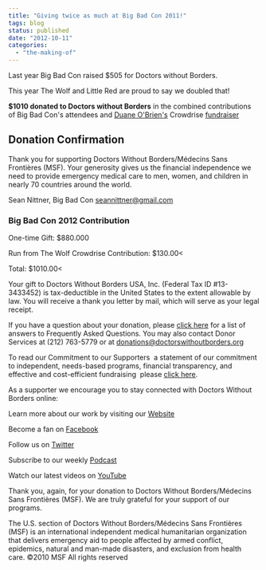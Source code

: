 ```yaml
---
title: "Giving twice as much at Big Bad Con 2011!"
tags: blog
status: published
date: "2012-10-11"
categories: 
  - "the-making-of"
---
```


Last year Big Bad Con raised $505 for Doctors without Borders.

This year The Wolf and Little Red are proud to say we doubled that!

**$1010 donated to Doctors without Borders** in the combined contributions of Big Bad Con's attendees and [Duane O'Brien's](https://twitter.com/ATerribleIdea "A Terrible Idea") Crowdrise [fundraiser](http://www.crowdrise.com/RunFromTheWolf/ "Run from The Wolf")

## Donation Confirmation

Thank you for supporting Doctors Without Borders/Médecins Sans Frontières (MSF). Your generosity gives us the financial independence we need to provide emergency medical care to men, women, and children in nearly 70 countries around the world.

Sean Nittner, Big Bad Con <a href="mailto:seannittner@gmail.com" target="_blank">seannittner@gmail.com

### Big Bad Con 2012 Contribution

One-time Gift: $880.000

Run from The Wolf Crowdrise Contribution: $130.00<

Total: $1010.00<

Your gift to Doctors Without Borders USA, Inc. (Federal Tax ID #13-3433452) is tax-deductible in the United States to the extent allowable by law. You will receive a thank you letter by mail, which will serve as your legal receipt.

If you have a question about your donation, please <a href="http://www.doctorswithoutborders.org/donate/faq/" target="_blank">click here</a> for a list of answers to Frequently Asked Questions. You may also contact Donor Services at (212) 763-5779 or at <a href="mailto:donations@doctorswithoutborders.org" target="_blank">donations@<wbr>doctorswithoutborders.org</a>

To read our Commitment to our Supporters ­ a statement of our commitment to independent, needs-based programs, financial transparency, and effective and cost-efficient fundraising ­ please <a href="http://www.doctorswithoutborders.org/donate/donorcommitment.cfm" target="_blank">click here</a>.

As a supporter we encourage you to stay connected with Doctors Without Borders online:

Learn more about our work by visiting our <a href="http://www.doctorswithoutborders.org/" target="_blank">Website</a>

Become a fan on <a href="http://www.facebook.com/msf.english" target="_blank">Facebook</a>

Follow us on <a href="http://www.twitter.com/msf_usa" target="_blank">Twitter</a>

Subscribe to our weekly <a href="http://www.doctorswithoutborders.org/podcast/" target="_blank">Podcast</a>

Watch our latest videos on <a href="http://www.youtube.com/msf" target="_blank">YouTube</a>

Thank you, again, for your donation to Doctors Without Borders/Médecins Sans Frontières (MSF). We are truly grateful for your support of our programs.

The U.S. section of Doctors Without Borders/Médecins Sans Frontières (MSF) is an international independent medical humanitarian organization that delivers emergency aid to people affected by armed conflict, epidemics, natural and man-made disasters, and exclusion from health care. ©2010 MSF All rights reserved
